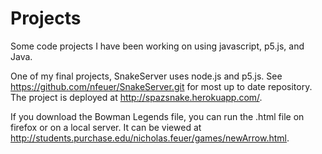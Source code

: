 # Projects
Some code projects I have been working on using javascript, p5.js, and Java.

One of my final projects, SnakeServer uses node.js and p5.js. See https://github.com/nfeuer/SnakeServer.git for most up to date repository. The project is deployed at http://spazsnake.herokuapp.com/.

If you download the Bowman Legends file, you can run the .html file on firefox or on a local server. It can be viewed at http://students.purchase.edu/nicholas.feuer/games/newArrow.html.

 
